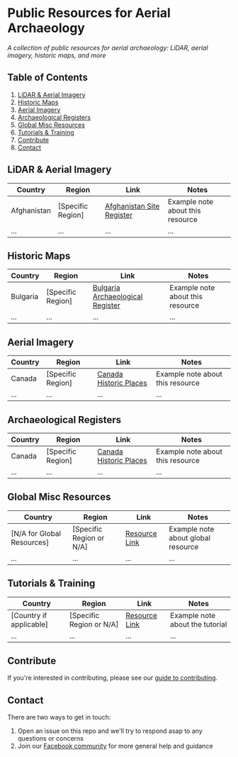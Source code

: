 # Public Resources for Aerial Archaeology


*A collection of public resources for aerial archaeology: LiDAR, aerial imagery, historic maps, and more*

## Table of Contents
1. [LiDAR & Aerial Imagery](#lidar--aerial-imagery)
2. [Historic Maps](#historic-maps)
3. [Aerial Imagery](#aerial-imagery)
4. [Archaeological Registers](#archaeological-registers)
5. [Global Misc Resources](#global-misc-resources)
6. [Tutorials & Training](#tutorials--training)
7. [Contribute](#contribute)
8. [Contact](#contact)

## LiDAR & Aerial Imagery
| Country | Region | Link | Notes |
| ------- | ------ | ---- | ----- |
| Afghanistan | [Specific Region] | [Afghanistan Site Register](#) | Example note about this resource |
| ...     | ...    | ...  | ...   |

## Historic Maps
| Country | Region | Link | Notes |
| ------- | ------ | ---- | ----- |
| Bulgaria | [Specific Region] | [Bulgaria Archaeological Register](#) | Example note about this resource |
| ...     | ...    | ...  | ...   |

## Aerial Imagery
| Country | Region | Link | Notes |
| ------- | ------ | ---- | ----- |
| Canada | [Specific Region] | [Canada Historic Places](#) | Example note about this resource |
| ...    | ...    | ...  | ...   |

## Archaeological Registers
| Country | Region | Link | Notes |
| ------- | ------ | ---- | ----- |
| Canada | [Specific Region] | [Canada Historic Places](#) | Example note about this resource |
| ...    | ...    | ...  | ...   |

## Global Misc Resources
| Country | Region | Link | Notes |
| ------- | ------ | ---- | ----- |
| [N/A for Global Resources] | [Specific Region or N/A] | [Resource Link](#) | Example note about global resource |
| ...    | ...    | ...  | ...   |

## Tutorials & Training
| Country | Region | Link | Notes |
| ------- | ------ | ---- | ----- |
| [Country if applicable] | [Specific Region or N/A] | [Resource Link](#) | Example note about the tutorial |
| ...    | ...    | ...  | ...   |

## Contribute
If you're interested in contributing, please see our [guide to contributing](#).

## Contact
There are two ways to get in touch:
1. Open an issue on this repo and we'll try to respond asap to any questions or concerns
2. Join our [Facebook community](https://www.facebook.com/groups/1508789132952429) for more general help and guidance
